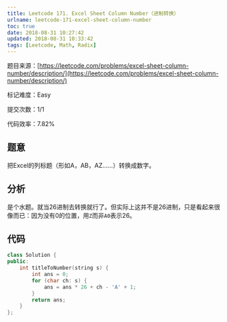```yaml
---
title: Leetcode 171. Excel Sheet Column Number（进制转换）
urlname: leetcode-171-excel-sheet-column-number
toc: true
date: 2018-08-31 10:27:42
updated: 2018-08-31 10:33:42
tags: [Leetcode, Math, Radix]
---
```


题目来源：[https://leetcode.com/problems/excel-sheet-column-number/description/](https://leetcode.com/problems/excel-sheet-column-number/description/)

标记难度：Easy

提交次数：1/1

代码效率：7.82%

## 题意

把Excel的列标题（形如A，AB，AZ……）转换成数字。

## 分析

是个水题。就当26进制去转换就行了。但实际上这并不是26进制，只是看起来很像而已：因为没有0的位置，用`Z`而非`A0`表示26。

## 代码

```cpp
class Solution {
public:
    int titleToNumber(string s) {
        int ans = 0;
        for (char ch: s) {
            ans = ans * 26 + ch - 'A' + 1;
        }
        return ans;
    }
};
```
